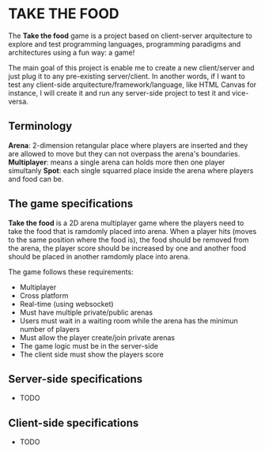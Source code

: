 # TAKE THE FOOD

The **Take the food** game is a project based on client-server arquitecture to explore and test programming languages, programming paradigms and architectures using a fun way: a game!

The main goal of this project is enable me to create a new client/server and just plug it to any pre-existing server/client.
In another words, if I want to test any client-side arquitecture/framework/language, like HTML Canvas for instance, I will create it and run any server-side project to test it and vice-versa.


## Terminology
**Arena**: 2-dimension retangular place where players are inserted and they are allowed to move but they can not overpass the arena's boundaries.
**Multiplayer**: means a single arena can holds more then one player simultanly
**Spot**: each single squarred place inside the arena where players and food can be.

## The game specifications
**Take the food** is a 2D arena multiplayer game where the players need to take the food that is ramdomly placed into arena. When a player hits (moves to the same position where the food is), the food should be removed from the arena, the player score should be increased by one and another food should be placed in another ramdomly place into arena.


The game follows these requirements:
- Multiplayer
- Cross platform
- Real-time (using websocket)
- Must have multiple private/public arenas
- Users must wait in a waiting room while the arena has the minimun number of players
- Must allow the player create/join private arenas
- The game logic must be in the server-side
- The client side must show the players score

## Server-side specifications
- TODO

## Client-side specifications
- TODO
